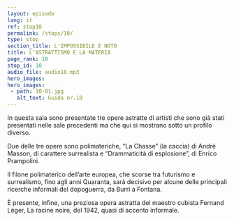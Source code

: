 ```yaml
---
layout: episode
lang: it
ref: stop10
permalink: /stops/10/
type: stop
section_title: L'IMPOSSIBILE È NOTO
title: L’ASTRATTISMO E LA MATERIA
page_rank: 10
stop_id: 10
audio_file: audio10.mp3
hero_images:
hero_images:
 - path: 10-01.jpg
   alt_text: Guida nr.10
---
```


In questa sala sono presentate tre opere astratte di artisti che sono già stati presentati nelle sale precedenti ma che qui si mostrano sotto un profilo diverso.

Due delle tre opere sono polimateriche, “La Chasse” (la caccia) di Andrè Masson, di carattere surrealista e “Drammaticità di esplosione”, di Enrico Prampolini.

Il filone polimaterico dell’arte europea, che scorse tra futurismo e surrealismo, fino agli anni Quaranta, sarà decisivo per alcune delle principali ricerche informali del dopoguerra, da Burri a Fontana.

È presente, infine, una preziosa opera astratta del maestro cubista Fernand Léger, La racine noire, del 1942, quasi di accento informale.    
